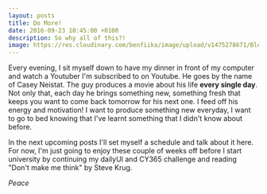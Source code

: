 ```yaml
---
layout: posts
title: Do More!
date: 2016-09-23 10:45:00 +0100
description: So why all of this?!
image: https://res.cloudinary.com/benfiika/image/upload/v1475278671/Blog/do_more.jpg
---
```




Every evening, I sit myself down to have my dinner in front of my computer and watch a Youtuber I'm subscribed to on Youtube. He goes by the name of Casey Neistat. The guy produces a movie about his life **every single day**. Not only that, each day he brings something new, something fresh that keeps you want to come back tomorrow for his next one. I feed off his energy and motivation! I want to produce something new everyday, I want to go to bed knowing that I've learnt something that I didn't know about before.

In the next upcoming posts I'll set myself a schedule and talk about it here. For now, I'm just going to enjoy these couple of weeks off before I start university by continuing my dailyUI and CY365 challenge and reading "Don't make me think" by Steve Krug.

*Peace*
